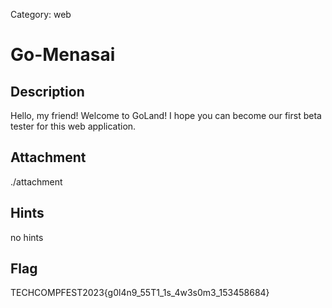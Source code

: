 Category: web

# Go-Menasai
## Description
Hello, my friend! Welcome to GoLand! I hope you can become our first beta tester for this web application.

## Attachment
./attachment

## Hints
no hints

## Flag
TECHCOMPFEST2023{g0l4n9_55T1_1s_4w3s0m3_153458684}